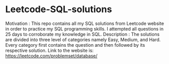 # Leetcode-SQL-solutions
Motivation : 
This repo contains all my SQL solutions from Leetcode website in order to practice my SQL programming skills. I attempted all questions in 25 days to corroborate my knowledge in SQL.
Description : 
The solutions are divided into three level of categories namely Easy, Medium, and Hard. Every category first contains the question and then followed by its respective solution. Link to the website is: https://leetcode.com/problemset/database/
